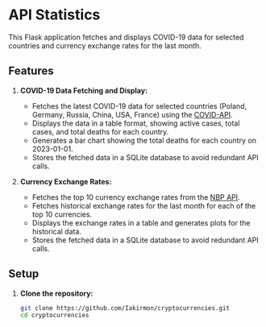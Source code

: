 # API Statistics

This Flask application fetches and displays COVID-19 data for selected countries and currency exchange rates for the last month.

## Features

1. **COVID-19 Data Fetching and Display:**
   - Fetches the latest COVID-19 data for selected countries (Poland, Germany, Russia, China, USA, France) using the [COVID-API](https://covid-api.com/api/).
   - Displays the data in a table format, showing active cases, total cases, and total deaths for each country.
   - Generates a bar chart showing the total deaths for each country on 2023-01-01.
   - Stores the fetched data in a SQLite database to avoid redundant API calls.

2. **Currency Exchange Rates:**
   - Fetches the top 10 currency exchange rates from the [NBP API](http://api.nbp.pl/api/exchangerates/tables/A?format=json).
   - Fetches historical exchange rates for the last month for each of the top 10 currencies.
   - Displays the exchange rates in a table and generates plots for the historical data.
   - Stores the fetched data in a SQLite database to avoid redundant API calls.

## Setup

1. **Clone the repository:**
   ```sh
   git clone https://github.com/Iakirmon/cryptocurrencies.git
   cd cryptocurrencies